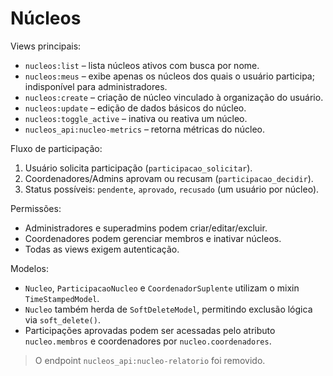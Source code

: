 # Núcleos

Views principais:

- `nucleos:list` – lista núcleos ativos com busca por nome.
- `nucleos:meus` – exibe apenas os núcleos dos quais o usuário participa; indisponível para administradores.
- `nucleos:create` – criação de núcleo vinculado à organização do usuário.
- `nucleos:update` – edição de dados básicos do núcleo.
- `nucleos:toggle_active` – inativa ou reativa um núcleo.
- `nucleos_api:nucleo-metrics` – retorna métricas do núcleo.

Fluxo de participação:

1. Usuário solicita participação (`participacao_solicitar`).
2. Coordenadores/Admins aprovam ou recusam (`participacao_decidir`).
3. Status possíveis: `pendente`, `aprovado`, `recusado` (um usuário por núcleo).

Permissões:

- Administradores e superadmins podem criar/editar/excluir.
- Coordenadores podem gerenciar membros e inativar núcleos.
- Todas as views exigem autenticação.

Modelos:

- `Nucleo`, `ParticipacaoNucleo` e `CoordenadorSuplente` utilizam o mixin `TimeStampedModel`.
- `Nucleo` também herda de `SoftDeleteModel`, permitindo exclusão lógica via `soft_delete()`.
- Participações aprovadas podem ser acessadas pelo atributo `nucleo.membros` e coordenadores por `nucleo.coordenadores`.
> O endpoint `nucleos_api:nucleo-relatorio` foi removido.
